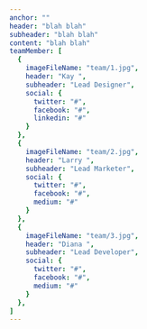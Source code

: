 ```yaml
---
anchor: ""
header: "blah blah"
subheader: "blah blah"
content: "blah blah"
teamMember: [
  {
    imageFileName: "team/1.jpg",
    header: "Kay ",
    subheader: "Lead Designer",
    social: {
      twitter: "#",
      facebook: "#",
      linkedin: "#"
    }
  },
  {
    imageFileName: "team/2.jpg",
    header: "Larry ",
    subheader: "Lead Marketer",
    social: {
      twitter: "#",
      facebook: "#",
      medium: "#"
    }
  },
  {
    imageFileName: "team/3.jpg",
    header: "Diana ",
    subheader: "Lead Developer",
    social: {
      twitter: "#",
      facebook: "#",
      medium: "#"
    }
  },
]
---
```



